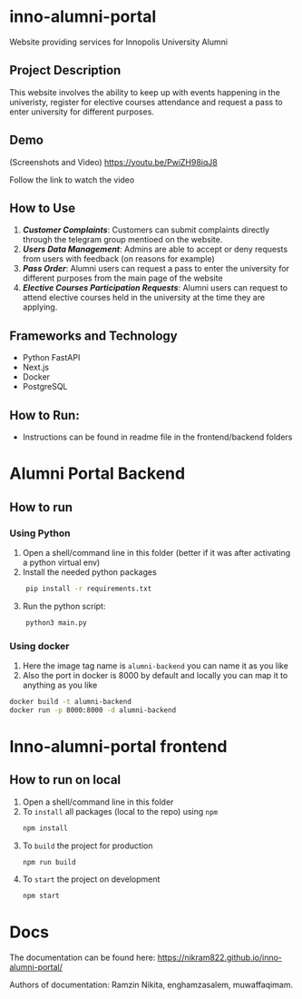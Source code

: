 
# inno-alumni-portal
Website providing services for Innopolis University Alumni

## Project Description
This website involves the ability to keep up with events happening in the univeristy, register for elective courses attendance and request a pass to enter university for different purposes.


## Demo

(Screenshots and Video)
https://youtu.be/PwiZH98iqJ8

Follow the link to watch the video


## How to Use
1. **_Customer Complaints_**: Customers can submit complaints directly through the telegram group mentioed on the website. 
2. **_Users Data Management_**: Admins are able to accept or deny requests from users with feedback (on reasons for example)
3. **_Pass Order_**: Alumni users can request a pass to enter the university for different purposes from the main page of the website
4. **_Elective Courses Participation Requests_**: Alumni users can request to attend elective courses held in the university at the time they are applying.

## Frameworks and Technology
- Python FastAPI
- Next.js
- Docker
- PostgreSQL

## How to Run:

- Instructions can be found in readme file in the frontend/backend folders


# Alumni Portal Backend

## How to run

### Using Python
1. Open a shell/command line in this folder (better if it was after activating a python virtual env)
2. Install the needed python packages
```bash
    pip install -r requirements.txt
```
3. Run the python script:
```bash
    python3 main.py
```

### Using docker
1. Here the image tag name is `alumni-backend` you can name it as you like
2. Also the port in docker is 8000 by default and locally you can map it to anything as you like

```bash
docker build -t alumni-backend
docker run -p 8000:8000 -d alumni-backend
```


# Inno-alumni-portal frontend

## How to run on local
1. Open a shell/command line in this folder
2. To `install` all packages (local to the repo) using `npm`
    ```bash
    npm install
    ```
3. To `build` the project for production
    ```bash
    npm run build
    ```
4. To `start` the project on development
    ```bash
    npm start
    ```
# Docs

The documentation can be found here: https://nikram822.github.io/inno-alumni-portal/

Authors of documentation: Ramzin Nikita, enghamzasalem, muwaffaqimam. 
    
